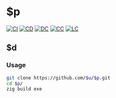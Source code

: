 # $p

[![CI][ci-shd]][ci-url]
[![CD][cd-shd]][cd-url]
[![DC][dc-shd]][dc-url]
[![CC][cc-shd]][cc-url]
[![LC][lc-shd]][lc-url]

## $d

### Usage

```sh
git clone https://github.com/$u/$p.git
cd $p/
zig build exe
```

<!-- MARKDOWN LINKS -->

[ci-shd]: https://img.shields.io/github/actions/workflow/status/$u/$p/ci.yaml?branch=main&style=for-the-badge&logo=github&label=CI&labelColor=black
[ci-url]: https://github.com/$u/$p/blob/main/.github/workflows/ci.yaml
[cd-shd]: https://img.shields.io/github/actions/workflow/status/$u/$p/cd.yaml?branch=main&style=for-the-badge&logo=github&label=CD&labelColor=black
[cd-url]: https://github.com/$u/$p/blob/main/.github/workflows/cd.yaml
[dc-shd]: https://img.shields.io/badge/click-F6A516?style=for-the-badge&logo=zig&logoColor=F6A516&label=docs&labelColor=black
[dc-url]: https://$u.github.io/$p
[cc-shd]: https://img.shields.io/codecov/c/github/$u/$p?style=for-the-badge&labelColor=black
[cc-url]: https://app.codecov.io/gh/$u/$p
[lc-shd]: https://img.shields.io/github/license/$u/$p.svg?style=for-the-badge&labelColor=black
[lc-url]: https://github.com/$u/$p/blob/main/LICENSE
